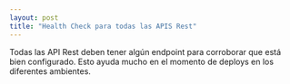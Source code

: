 ```yaml
---
layout: post
title: "Health Check para todas las APIS Rest"
---
```

Todas las API Rest deben tener algún endpoint para corroborar que está bien configurado. Esto ayuda mucho en el momento de deploys en los diferentes ambientes. 